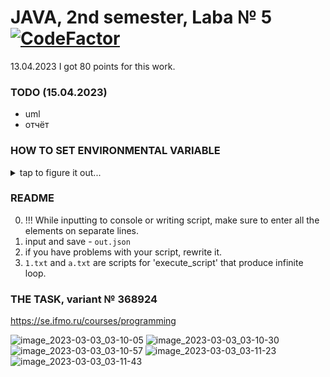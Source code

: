 # JAVA, 2nd semester, Laba № 5 [![CodeFactor](https://www.codefactor.io/repository/github/cgsg-tt6itmo/s2-java-lab5/badge)](https://www.codefactor.io/repository/github/cgsg-tt6itmo/s2-java-lab5)

13.04.2023 I got 80 points for this work.

### TODO (15.04.2023)
- uml
- отчёт

### HOW TO SET ENVIRONMENTAL VARIABLE
<details><summary>tap to figure it out...</summary>
Система -> О системе -> Дополнительные параметры системы -> Переменные среды -> создайте или измените JAVA_LABA_5 значение - абсолютный путь к файлу без кавычек, например:

![image](https://user-images.githubusercontent.com/76934492/230740856-ba4cfb91-b962-4834-be2a-465ecd5e4e5a.png)
</details>

### README
0. !!! While inputting to console or writing script, make sure to enter all the elements on separate lines.
1. input and save - ```out.json```
2. if you have problems with your script, rewrite it.
3. ```1.txt``` and ```a.txt``` are scripts for 'execute_script' that produce infinite loop.


### THE TASK, variant № 368924

https://se.ifmo.ru/courses/programming


![image_2023-03-03_03-10-05](https://user-images.githubusercontent.com/76934492/222596915-6bddce9c-11f7-497c-b1f0-fddf5785c642.png)
![image_2023-03-03_03-10-30](https://user-images.githubusercontent.com/76934492/222596980-795d7b3f-31c9-4d57-aab5-f86882532c30.png)
![image_2023-03-03_03-10-57](https://user-images.githubusercontent.com/76934492/222597036-e975331d-c2c4-45f5-917f-a18798891a22.png)
![image_2023-03-03_03-11-23](https://user-images.githubusercontent.com/76934492/222597057-3885029f-6fcc-4104-82e4-ef9a401ab760.png)
![image_2023-03-03_03-11-43](https://user-images.githubusercontent.com/76934492/222597076-b61eb731-655b-4613-99f5-b7a53c536173.png)

